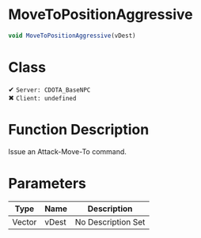 # MoveToPositionAggressive
```js	
void MoveToPositionAggressive(vDest)
```
# Class
✔ `Server: CDOTA_BaseNPC`  
✖ `Client: undefined`  

# Function Description
Issue an Attack-Move-To command.
# Parameters
Type|Name|Description
--|--|--
Vector|vDest|No Description Set
